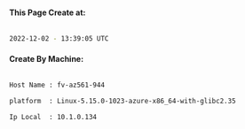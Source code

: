 
   
#### This Page Create at:

```bash

2022-12-02 - 13:39:05 UTC

```

#### Create By Machine:

```bash

Host Name : fv-az561-944

platform  : Linux-5.15.0-1023-azure-x86_64-with-glibc2.35

Ip Local  : 10.1.0.134

```

